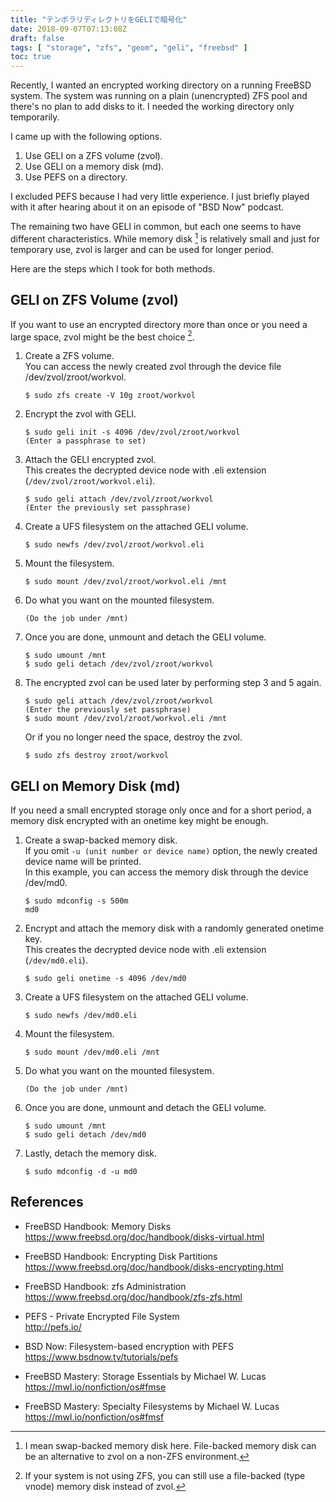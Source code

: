 ```yaml
---
title: "テンポラリディレクトリをGELIで暗号化"
date: 2018-09-07T07:13:08Z
draft: false
tags: [ "storage", "zfs", "geom", "geli", "freebsd" ]
toc: true
---
```

Recently, I wanted an encrypted working directory on a running FreeBSD system. The system was running on a plain (unencrypted) ZFS pool and there's no plan to add disks to it. I needed the working directory only temporarily.

I came up with the following options.

1. Use GELI on a ZFS volume (zvol).
2. Use GELI on a memory disk (md).
3. Use PEFS on a directory.

I excluded PEFS because I had very little experience. I just briefly played with it after hearing about it on an episode of "BSD Now" podcast.

The remaining two have GELI in common, but each one seems to have different characteristics. While memory disk [^1] is relatively small and just for temporary use, zvol is larger and can be used for longer period.

[^1]: I mean swap-backed memory disk here. File-backed memory disk can be an alternative to zvol on a non-ZFS environment.

Here are the steps which I took for both methods.

## GELI on ZFS Volume (zvol)
If you want to use an encrypted directory more than once or you need a large space, zvol might be the best choice [^2].

[^2]: If your system is not using ZFS, you can still use a file-backed (type vnode) memory disk instead of zvol. 

1. Create a ZFS volume.  
You can access the newly created zvol through the device file /dev/zvol/zroot/workvol.
	```
	$ sudo zfs create -V 10g zroot/workvol
	```

2. Encrypt the zvol with GELI.
	```
	$ sudo geli init -s 4096 /dev/zvol/zroot/workvol
	(Enter a passphrase to set)
	```

3. Attach the GELI encrypted zvol.  
This creates the decrypted device node with .eli extension (``/dev/zvol/zroot/workvol.eli``).
	```
	$ sudo geli attach /dev/zvol/zroot/workvol
	(Enter the previously set passphrase)
	```

4. Create a UFS filesystem on the attached GELI volume.
	```
	$ sudo newfs /dev/zvol/zroot/workvol.eli
	```

5. Mount the filesystem.
	```
	$ sudo mount /dev/zvol/zroot/workvol.eli /mnt
	```

6. Do what you want on the mounted filesystem.
	```
	(Do the job under /mnt)
	```

7. Once you are done, unmount and detach the GELI volume.
	```
	$ sudo umount /mnt
	$ sudo geli detach /dev/zvol/zroot/workvol
	```

8. The encrypted zvol can be used later by performing step 3 and 5 again.
	```
	$ sudo geli attach /dev/zvol/zroot/workvol
	(Enter the previously set passphrase)
	$ sudo mount /dev/zvol/zroot/workvol.eli /mnt
	```  
   Or if you no longer need the space, destroy the zvol.
	```
	$ sudo zfs destroy zroot/workvol
	```

## GELI on Memory Disk (md)
If you need a small encrypted storage only once and for a short period, a memory disk encrypted with an onetime key might be enough.

1. Create a swap-backed memory disk.  
If you omit ``-u (unit number or device name)`` option, the newly created device name will be printed.  
In this example, you can access the memory disk through the device /dev/md0.
	```
	$ sudo mdconfig -s 500m
	md0
	```

2. Encrypt and attach the memory disk with a randomly generated onetime key.  
This creates the decrypted device node with .eli extension (``/dev/md0.eli``).
	```
	$ sudo geli onetime -s 4096 /dev/md0
	```

3. Create a UFS filesystem on the attached GELI volume.
	```
	$ sudo newfs /dev/md0.eli
	```

4. Mount the filesystem.
	```
	$ sudo mount /dev/md0.eli /mnt
	```

5. Do what you want on the mounted filesystem.
	```
	(Do the job under /mnt)
	```

6. Once you are done, unmount and detach the GELI volume.
	```
	$ sudo umount /mnt
	$ sudo geli detach /dev/md0
	```

7. Lastly, detach the memory disk.
	```
	$ sudo mdconfig -d -u md0
	```

## References
* FreeBSD Handbook: Memory Disks  
https://www.freebsd.org/doc/handbook/disks-virtual.html

* FreeBSD Handbook: Encrypting Disk Partitions  
https://www.freebsd.org/doc/handbook/disks-encrypting.html

* FreeBSD Handbook: zfs Administration  
https://www.freebsd.org/doc/handbook/zfs-zfs.html

* PEFS - Private Encrypted File System  
http://pefs.io/

* BSD Now: Filesystem-based encryption with PEFS  
https://www.bsdnow.tv/tutorials/pefs

* FreeBSD Mastery: Storage Essentials by Michael W. Lucas  
https://mwl.io/nonfiction/os#fmse

* FreeBSD Mastery: Specialty Filesystems by Michael W. Lucas  
https://mwl.io/nonfiction/os#fmsf

